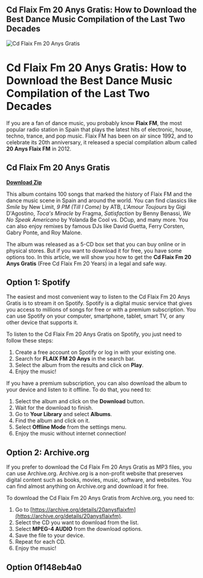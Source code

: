 ## Cd Flaix Fm 20 Anys Gratis: How to Download the Best Dance Music Compilation of the Last Two Decades

 
![Cd Flaix Fm 20 Anys Gratis](https://encrypted-tbn2.gstatic.com/images?q=tbn:ANd9GcSDaq-uFlN-e_LFW7R2duTrqU94iaYEHqSDLcLkyKmVyTaTXN_RXA88QGoJ)

 
# Cd Flaix Fm 20 Anys Gratis: How to Download the Best Dance Music Compilation of the Last Two Decades
  
If you are a fan of dance music, you probably know **Flaix FM**, the most popular radio station in Spain that plays the latest hits of electronic, house, techno, trance, and pop music. Flaix FM has been on air since 1992, and to celebrate its 20th anniversary, it released a special compilation album called **20 Anys Flaix FM** in 2012.
 
## Cd Flaix Fm 20 Anys Gratis


[**Download Zip**](https://corppresinro.blogspot.com/?d=2tKEna)

  
This album contains 100 songs that marked the history of Flaix FM and the dance music scene in Spain and around the world. You can find classics like *Smile* by New Limit, *9 PM (Till I Come)* by ATB, *L'Amour Toujours* by Gigi D'Agostino, *Toca's Miracle* by Fragma, *Satisfaction* by Benny Benassi, *We No Speak Americano* by Yolanda Be Cool vs. DCup, and many more. You can also enjoy remixes by famous DJs like David Guetta, Ferry Corsten, Gabry Ponte, and Roy Malone.
  
The album was released as a 5-CD box set that you can buy online or in physical stores. But if you want to download it for free, you have some options too. In this article, we will show you how to get the **Cd Flaix Fm 20 Anys Gratis** (Free Cd Flaix Fm 20 Years) in a legal and safe way.
  
## Option 1: Spotify
  
The easiest and most convenient way to listen to the Cd Flaix Fm 20 Anys Gratis is to stream it on Spotify. Spotify is a digital music service that gives you access to millions of songs for free or with a premium subscription. You can use Spotify on your computer, smartphone, tablet, smart TV, or any other device that supports it.
  
To listen to the Cd Flaix Fm 20 Anys Gratis on Spotify, you just need to follow these steps:
  
1. Create a free account on Spotify or log in with your existing one.
2. Search for **FLAIX FM 20 Anys** in the search bar.
3. Select the album from the results and click on **Play**.
4. Enjoy the music!

If you have a premium subscription, you can also download the album to your device and listen to it offline. To do that, you need to:

1. Select the album and click on the **Download** button.
2. Wait for the download to finish.
3. Go to **Your Library** and select **Albums**.
4. Find the album and click on it.
5. Select **Offline Mode** from the settings menu.
6. Enjoy the music without internet connection!

## Option 2: Archive.org
  
If you prefer to download the Cd Flaix Fm 20 Anys Gratis as MP3 files, you can use Archive.org. Archive.org is a non-profit website that preserves digital content such as books, movies, music, software, and websites. You can find almost anything on Archive.org and download it for free.
  
To download the Cd Flaix Fm 20 Anys Gratis from Archive.org, you need to:

1. Go to [https://archive.org/details/20anysflaixfm](https://archive.org/details/20anysflaixfm).
2. Select the CD you want to download from the list.
3. Select **MPEG-4 AUDIO** from the download options.
4. Save the file to your device.
5. Repeat for each CD.
6. Enjoy the music!

## Option 0f148eb4a0
